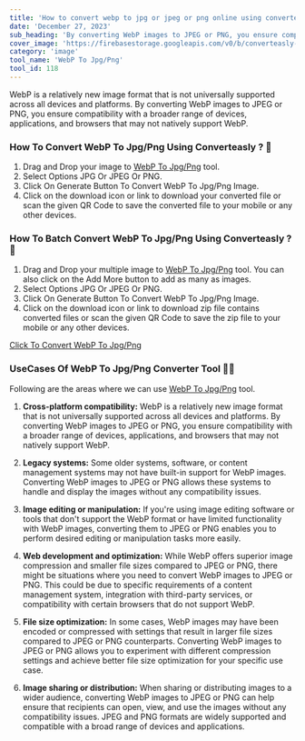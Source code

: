 ```yaml
---
title: 'How to convert webp to jpg or jpeg or png online using converteasly ?'
date: 'December 27, 2023'
sub_heading: 'By converting WebP images to JPEG or PNG, you ensure compatibility with a broader range of devices, applications,'
cover_image: 'https://firebasestorage.googleapis.com/v0/b/converteasly-a81f8.appspot.com/o/images%2Fc99e99s74-webp-jpg-png.jpg?alt=media&token=25fbd4c6-2866-4bcd-a124-65f8f6d39cd9'
category: 'image'
tool_name: 'WebP To Jpg/Png'
tool_id: 118
---
```


WebP is a relatively new image format that is not universally supported across all devices and platforms. By converting WebP images to JPEG or PNG, you ensure compatibility with a broader range of devices, applications, and browsers that may not natively support WebP.

### How To Convert WebP To Jpg/Png Using Converteasly ? 🌄

1. Drag and Drop your image to [WebP To Jpg/Png](https://www.converteasly.com/uploads/webp-to-jpgpng/118) tool.
2. Select Options JPG Or JPEG Or PNG.
3. Click On Generate Button To Convert WebP To Jpg/Png Image.
4. Click on the download icon or link to download your converted file or scan the given QR Code to save the converted file to your mobile or any other devices.

### How To Batch Convert WebP To Jpg/Png Using Converteasly ? 🌄

1. Drag and Drop your multiple image to [WebP To Jpg/Png](https://www.converteasly.com/uploads/webp-to-jpgpng/118) tool.
You can also click on the Add More button to add as many as images.
2. Select Options JPG Or JPEG Or PNG.
3. Click On Generate Button To Convert WebP To Jpg/Png Image.
4. Click on the download icon or link to download zip file contains converted files or scan the given QR Code to save the zip file to your mobile or any other devices.

<a class="btn" href='https://www.converteasly.com/uploads/webp-to-jpgpng/118'>Click To Convert WebP To Jpg/Png</a>


### UseCases Of WebP To Jpg/Png Converter Tool 🙇‍♀️

Following are the areas where we can use [WebP To Jpg/Png](https://www.converteasly.com/uploads/webp-to-jpgpng/118) tool.

1. **Cross-platform compatibility:** WebP is a relatively new image format that is not universally supported across all devices and platforms. By converting WebP images to JPEG or PNG, you ensure compatibility with a broader range of devices, applications, and browsers that may not natively support WebP.

2. **Legacy systems:** Some older systems, software, or content management systems may not have built-in support for WebP images. Converting WebP images to JPEG or PNG allows these systems to handle and display the images without any compatibility issues.

3. **Image editing or manipulation:** If you're using image editing software or tools that don't support the WebP format or have limited functionality with WebP images, converting them to JPEG or PNG enables you to perform desired editing or manipulation tasks more easily.

4. **Web development and optimization:** While WebP offers superior image compression and smaller file sizes compared to JPEG or PNG, there might be situations where you need to convert WebP images to JPEG or PNG. This could be due to specific requirements of a content management system, integration with third-party services, or compatibility with certain browsers that do not support WebP.

5. **File size optimization:** In some cases, WebP images may have been encoded or compressed with settings that result in larger file sizes compared to JPEG or PNG counterparts. Converting WebP images to JPEG or PNG allows you to experiment with different compression settings and achieve better file size optimization for your specific use case.

6. **Image sharing or distribution:** When sharing or distributing images to a wider audience, converting WebP images to JPEG or PNG can help ensure that recipients can open, view, and use the images without any compatibility issues. JPEG and PNG formats are widely supported and compatible with a broad range of devices and applications.
